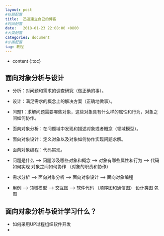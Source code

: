 ```yaml
---
layout: post
#标题配置
title:  迅速建立自己的博客
#时间配置
date:   2018-01-23 22:08:00 +0800
#大类配置
categories: document
#小类配置
tag: 教程
---
```


* content
{:toc}


## 面向对象分析与设计
- 分析：对问题和需求的调查研究（做正确的事）。
- 设计：满足需求的概念上的解决方案（正确地做事）。
- 问题1：求解问题需要哪些对象，这些对象具有什么样的属性和行为，对象之间如何协作。
- 面向对象分析：在问题域中发现和描述对象或者概念（领域模型）。
- 面向对象设计：定义对象以及对象如何协作实现问题求解。
- 面向对象编程：代码实现。

- 问题是什么 --> 问题涉及哪些对象和概念 --> 对象有哪些属性和行为 --> 代码如何实现
                                            对象之间如何协作
                                            （对象的职责和协作）
- 需求分析   --> 面向对象分析           --> 面向对象设计         --> 面向对象编程
- 用例       --> 领域模型               --> 交互图               --> 软件代码
                                           （顺序图和通信图）
                                            设计类图
                                            包图

## 面向对象分析与设计学习什么？
- 如何采用UP过程组织软件开发
- 


